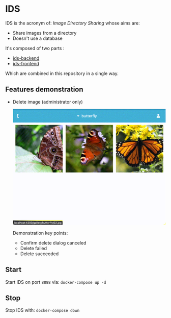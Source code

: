 # IDS

IDS is the acronym of: *Image Directory Sharing* whose aims are:
 * Share images from a directory
 * Doesn't use a database
 
It's composed of two parts :

 * [ids-backend](https://github.com/cyosp/ids-backend)
 * [ids-frontend](https://github.com/cyosp/ids-frontend)

Which are combined in this repository in a single way.

## Features demonstration

 * Delete image (administrator only)

   ![Demo delete image feature](features-demo/delete-image.gif)

   Demonstration key points:
    * Confirm delete dialog canceled
    * Delete failed
    * Delete succeeded

## Start

Start IDS on port `8888` via: `docker-compose up -d`

## Stop

Stop IDS with: `docker-compose down`
